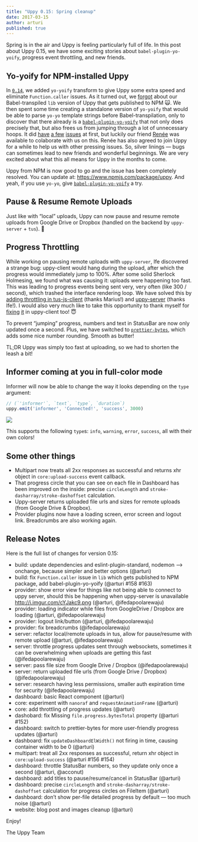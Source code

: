 ```yaml
---
title: "Uppy 0.15: Spring cleanup"
date: 2017-03-15
author: arturi
published: true
---
```


Spring is in the air and Uppy is feeling particularly full of life. In this post about Uppy 0.15, we have some exciting stories about `babel-plugin-yo-yoify`, progress event throttling, and new friends.

<!-- more -->

## Yo-yoify for NPM-installed Uppy

In [`0.14`](http://localhost:4000/blog/2017/02/0.14/), we added `yo-yoify` transform to give Uppy some extra speed and eliminate `Function.caller` issues. As it turned out, we [forgot](https://github.com/transloadit/uppy/issues/158) about our Babel-transpiled `lib` version of Uppy that gets published to NPM 🙀. We then spent some time creating a standalone version of `yo-yoify` that would be able to parse `yo-yo` template strings before Babel-transpilation, only to discover that there already is a [`babel-plugin-yo-yoify`](https://www.npmjs.com/package/babel-plugin-yo-yoify) that not only does precisely that, but also frees us from jumping through a lot of unnecessary hoops. It did [have](https://github.com/goto-bus-stop/babel-plugin-yo-yoify/issues/9) [a few](https://github.com/goto-bus-stop/babel-plugin-yo-yoify/pull/8) [issues](https://github.com/goto-bus-stop/babel-plugin-yo-yoify/issues/11) at first, but luckily our friend [Renée](https://github.com/goto-bus-stop) was available to colaborate with us on this. Renée has also agreed to join Uppy for a while to help us with other pressing issues. So, silver linings — bugs can sometimes lead to new friends and wonderful beginnings. We are very excited about what this all means for Uppy in the months to come.

Uppy from NPM is now good to go and the issue has been completely resolved. You can update at: https://www.npmjs.com/package/uppy. And yeah, if you use `yo-yo`, give [`babel-plugin-yo-yoify`](https://www.npmjs.com/package/babel-plugin-yo-yoify) a try.

## Pause & Resume Remote Uploads

Just like with “local” uploads, Uppy can now pause and resume remote uploads from Google Drive or Dropbox (handled on the backend by `uppy-server` + `tus`). 🎉

## Progress Throttling

While working on pausing remote uploads with `uppy-server`, Ife discovered a strange bug: uppy-client would hang during the upload, after which the progress would immediately jump to 100%. After some solid Sherlock Holmesing, we found what was causing it: uploads were happening too fast. This was leading to progress events being sent very, very often (like 300 / second), which trashed the interface rendering loop. We have solved this by [adding throttling in tus-js-client](https://github.com/tus/tus-js-client/commit/9940f27b2361fd7e10ba58b09b60d82422183bbb) (thanks Marius!) and [uppy-server](https://github.com/transloadit/uppy-server/commit/936ad48e92631c45d123664900b9aabcf7a190fa) (thanks Ife!). I would also very much like to take this opportunity to thank myself for [fixing](https://github.com/transloadit/uppy/commit/1d5f4404546420442deabc94df84bd3ec0677eec) [it](https://github.com/transloadit/uppy/commit/db32c6f4fd85420532f27f04920dbaf6d126ea9b) in uppy-client too! :innocent:

To prevent “jumping” progress, numbers and text in StatusBar are now only updated once a second. Plus, we have switched to [`prettier-bytes`](https://www.npmjs.com/package/prettier-bytes), which adds some nice number rounding. Smooth as butter!

TL;DR Uppy was simply too fast at uploading, so we had to shorten the leash a bit!

## Informer coming at you in full-color mode

Informer will now be able to change the way it looks depending on the `type` argument:

```js
// (`'informer'`, `text`, `type`, `duration`)
uppy.emit('informer', 'Connected!', 'success', 3000)
```

<img src="/images/blog/0.15/informer.png">

This supports the following `type`s: `info`, `warning`, `error`, `success`, all with their own colors!

## Some other things

- Multipart now treats all 2xx responses as successful and returns xhr object in `core:upload-success` event callback.
- That progress circle that you can see on each file in Dashboard has been improved on the inside: precise `circleLength` and `stroke-dasharray/stroke-dashoffset` calculation.
- Uppy-server returns uploaded file urls and sizes for remote uploads (from Google Drive & Dropbox).
- Provider plugins now have a loading screen, error screen and logout link. Breadcrumbs are also working again.

## Release Notes

Here is the full list of changes for version 0.15:

- build: update dependencies and eslint-plugin-standard, nodemon --> onchange, because simpler and better options (@arturi)
- build: fix `Function.caller` issue in `lib` which gets published to NPM package, add babel-plugin-yo-yoify (@arturi #158 #163)
- provider: show error view for things like not being able to connect to uppy server, should this be happening when uppy-server is unavailable http://i.imgur.com/cYJakc9.png (@arturi, @ifedapoolarewaju)
- provider: loading indicator while files from GoogleDrive / Dropbox are loading (@arturi, @ifedapoolarewaju)
- provider: logout link/button (@arturi, @ifedapoolarewaju)
- provider: fix breadcrumbs (@ifedapoolarewaju)
- server: refactor local/remote uploads in tus, allow for pause/resume with remote upload (@arturi, @ifedapoolarewaju)
- server: throttle progress updates sent through websockets, sometimes it can be overwhelming when uploads are getting this fast (@ifedapoolarewaju)
- server: pass file size from Google Drive / Dropbox (@ifedapoolarewaju)
- server: return uploaded file urls (from Google Drive / Dropbox) (@ifedapoolarewaju)
- server: research having less permissions, smaller auth expiration time for security (@ifedapoolarewaju)
- dashboard: basic React component (@arturi)
- core: experiment with `nanoraf` and `requestAnimationFrame` (@arturi)
- core: add throttling of progress updates (@arturi)
- dashobard: fix Missing `file.progress.bytesTotal` property  (@arturi #152)
- dashboard: switch to prettier-bytes for more user-friendly progress updates (@arturi)
- dashboard: fix `updateDashboardElWidth()` not firing in time, causing container width to be 0 (@arturi)
- multipart: treat all 2xx responses as successful, return xhr object in `core:upload-success` (@arturi #156 #154)
- dashboard: throttle StatusBar numbers, so they update only once a second (@arturi, @acconut)
- dashboard: add titles to pause/resume/cancel in StatusBar (@arturi)
- dashboard: precise `circleLength` and `stroke-dasharray/stroke-dashoffset` calculation for progress circles on FileItem (@arturi)
- dashboard: don’t show per-file detailed progress by default — too much noise (@arturi)
- website: blog post and images cleanup (@arturi)

Enjoy!

The Uppy Team
